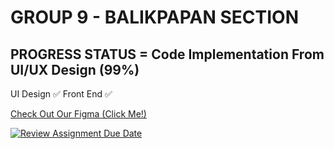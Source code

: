 <h1>GROUP 9 - BALIKPAPAN SECTION</h1>

<h2>PROGRESS STATUS = Code Implementation From UI/UX Design (99%)</h2>
UI Design ✅ 
Front End ✅

[Check Out Our Figma (Click Me!)](https://www.figma.com/file/FiQ19DswsD940ouuPWrgHo/BALIKPAPAN---GROUP-9-CAPSTONE-PROJECT?type=design&node-id=0%3A1&mode=design&t=WwoVIIRS9t1Vx5iy-1)

[![Review Assignment Due Date](https://classroom.github.com/assets/deadline-readme-button-24ddc0f5d75046c5622901739e7c5dd533143b0c8e959d652212380cedb1ea36.svg)](https://classroom.github.com/a/0wBSnje4)
